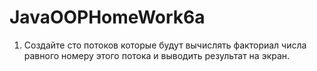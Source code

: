 # JavaOOPHomeWork6a
1) Создайте сто потоков которые будут вычислять факториал
числа равного номеру этого потока и выводить результат на
экран.

